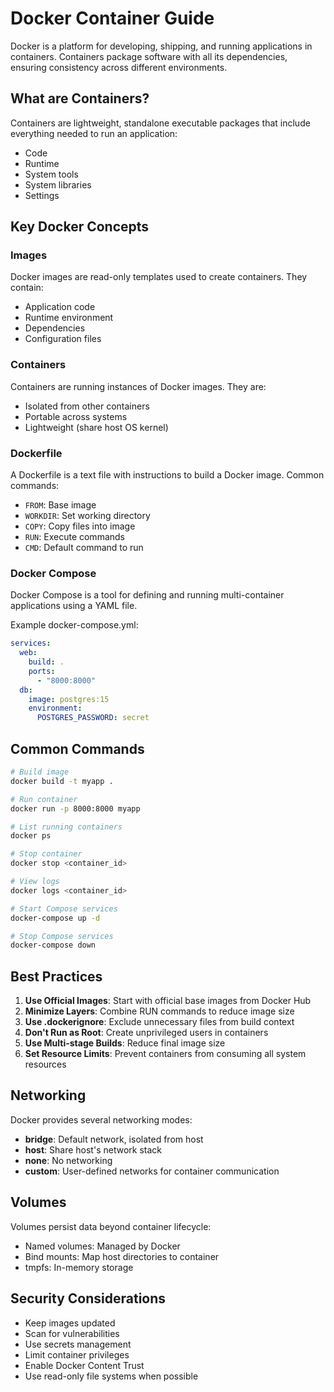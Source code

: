 # Docker Container Guide

Docker is a platform for developing, shipping, and running applications in containers. Containers package software with all its dependencies, ensuring consistency across different environments.

## What are Containers?

Containers are lightweight, standalone executable packages that include everything needed to run an application:
- Code
- Runtime
- System tools
- System libraries
- Settings

## Key Docker Concepts

### Images
Docker images are read-only templates used to create containers. They contain:
- Application code
- Runtime environment
- Dependencies
- Configuration files

### Containers
Containers are running instances of Docker images. They are:
- Isolated from other containers
- Portable across systems
- Lightweight (share host OS kernel)

### Dockerfile
A Dockerfile is a text file with instructions to build a Docker image. Common commands:
- `FROM`: Base image
- `WORKDIR`: Set working directory
- `COPY`: Copy files into image
- `RUN`: Execute commands
- `CMD`: Default command to run

### Docker Compose
Docker Compose is a tool for defining and running multi-container applications using a YAML file.

Example docker-compose.yml:
```yaml
services:
  web:
    build: .
    ports:
      - "8000:8000"
  db:
    image: postgres:15
    environment:
      POSTGRES_PASSWORD: secret
```

## Common Commands

```bash
# Build image
docker build -t myapp .

# Run container
docker run -p 8000:8000 myapp

# List running containers
docker ps

# Stop container
docker stop <container_id>

# View logs
docker logs <container_id>

# Start Compose services
docker-compose up -d

# Stop Compose services
docker-compose down
```

## Best Practices

1. **Use Official Images**: Start with official base images from Docker Hub
2. **Minimize Layers**: Combine RUN commands to reduce image size
3. **Use .dockerignore**: Exclude unnecessary files from build context
4. **Don't Run as Root**: Create unprivileged users in containers
5. **Use Multi-stage Builds**: Reduce final image size
6. **Set Resource Limits**: Prevent containers from consuming all system resources

## Networking

Docker provides several networking modes:
- **bridge**: Default network, isolated from host
- **host**: Share host's network stack
- **none**: No networking
- **custom**: User-defined networks for container communication

## Volumes

Volumes persist data beyond container lifecycle:
- Named volumes: Managed by Docker
- Bind mounts: Map host directories to container
- tmpfs: In-memory storage

## Security Considerations

- Keep images updated
- Scan for vulnerabilities
- Use secrets management
- Limit container privileges
- Enable Docker Content Trust
- Use read-only file systems when possible
